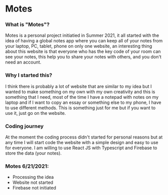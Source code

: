# Motes
### What is "Motes"?
Motes is a personal project initiatied in Summer 2021, it all started with the idea of having a global notes app where you can keep all of your notes from your laptop, PC, tablet, phone on only one website, an interesting thing about this website is that everyone who has the key code of your room can see your notes, this help you to share your notes with others, and you don't need an account.

### Why I started this?
I think there is probably a lot of website that are similar to my idea but I wanted to make something on my own with my own creativity and this is something that I need, most of the time I have a notepad with notes on my laptop and if I want to copy an essay or something else to my phone, I have to use different methods. This is something just for me but if you want to use it, just go on the website.

### Coding journey
At the moment the coding process didn't started for personal reasons but at any time I will start code the website with a simple design and easy to use for everyone. I am willing to use React JS with Typescript and Firebase to store the data (your notes).

### Motes 6/21/2021:
 - Processing the idea
 - Website not started
 - Firebase not initiated 